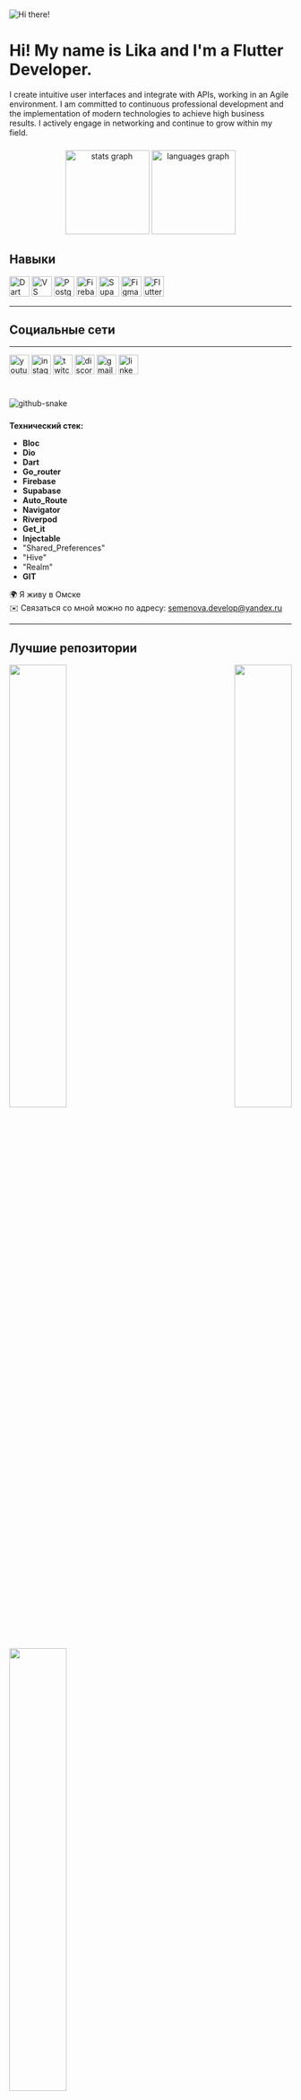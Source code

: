 ###
 ![Hi there!](https://user-images.githubusercontent.com/18350557/176309783-0785949b-9127-417c-8b55-ab5a4333674e.gif)

<h1 align="left" > Hi! My name is Lika and I'm a Flutter Developer.</h1>
 </h3> I create intuitive user interfaces and integrate with APIs, working in an Agile environment. I am committed to continuous professional development and the implementation of modern technologies to achieve high business results. I actively engage in networking and continue to grow within my field.</h3>

###

<div align="center">
  <img src="https://github-readme-stats.vercel.app/api?username=Liker4ik26&hide_title=false&hide_rank=false&show_icons=true&include_all_commits=true&count_private=true&disable_animations=false&theme=dracula&locale=en&hide_border=false" height="150" alt="stats graph"  />
  <img src="https://github-readme-stats.vercel.app/api/top-langs?username=Liker4ik26&locale=en&hide_title=false&layout=compact&card_width=320&langs_count=5&theme=dracula&hide_border=false" height="150" alt="languages graph"  />
</div>

## Навыки

<p align="left">
  <a href="https://dart.dev/" target="_blank" rel="noreferrer"><img src="https://raw.githubusercontent.com/danielcranney/readme-generator/main/public/icons/skills/dart-colored.svg" width="36" height="36" alt="Dart" /></a>
  <a href="https://code.visualstudio.com/" target="_blank" rel="noreferrer"><img src="https://raw.githubusercontent.com/danielcranney/readme-generator/main/public/icons/skills/visualstudiocode.svg" width="36" height="36" alt="VS Code" /></a>
  <a href="https://www.postgresql.org/" target="_blank" rel="noreferrer"><img src="https://raw.githubusercontent.com/danielcranney/readme-generator/main/public/icons/skills/postgresql-colored.svg" width="36" height="36" alt="PostgreSQL" /></a>
  <a href="https://firebase.google.com/" target="_blank" rel="noreferrer"><img src="https://raw.githubusercontent.com/danielcranney/readme-generator/main/public/icons/skills/firebase-colored.svg" width="36" height="36" alt="Firebase" /></a>
  <a href="https://supabase.io/" target="_blank" rel="noreferrer"><img src="https://raw.githubusercontent.com/danielcranney/readme-generator/main/public/icons/skills/supabase-colored.svg" width="36" height="36" alt="Supabase" /></a>
  <a href="https://www.figma.com/" target="_blank" rel="noreferrer"><img src="https://raw.githubusercontent.com/danielcranney/readme-generator/main/public/icons/skills/figma-colored.svg" width="36" height="36" alt="Figma" /></a>
  <a href="https://flutter.dev/" target="_blank" rel="noreferrer"><img src="https://raw.githubusercontent.com/danielcranney/readme-generator/main/public/icons/skills/flutter-colored.svg" width="36" height="36" alt="Flutter" /></a>
</p>

---

## Социальные сети
---
<div align="left">
  <img src="https://img.shields.io/static/v1?message=Youtube&logo=youtube&label=&color=FF0000&logoColor=white&labelColor=&style=for-the-badge" height="35" alt="youtube logo"  />
  <img src="https://img.shields.io/static/v1?message=Instagram&logo=instagram&label=&color=E4405F&logoColor=white&labelColor=&style=for-the-badge" height="35" alt="instagram logo"  />
  <img src="https://img.shields.io/static/v1?message=Twitch&logo=twitch&label=&color=9146FF&logoColor=white&labelColor=&style=for-the-badge" height="35" alt="twitch logo"  />
  <img src="https://img.shields.io/static/v1?message=Discord&logo=discord&label=&color=7289DA&logoColor=white&labelColor=&style=for-the-badge" height="35" alt="discord logo"  />
  <img src="https://img.shields.io/static/v1?message=Gmail&logo=gmail&label=&color=D14836&logoColor=white&labelColor=&style=for-the-badge" height="35" alt="gmail logo"  />
  <img src="https://img.shields.io/static/v1?message=LinkedIn&logo=linkedin&label=&color=0077B5&logoColor=white&labelColor=&style=for-the-badge" height="35" alt="linkedin logo"  />
</div>

###

<br clear="both">

<picture>
  <source media="(prefers-color-scheme: dark)" srcset="github-snake-dark.svg" />
  <source media="(prefers-color-scheme: light)" srcset="github-snake.svg" />
  <img alt="github-snake" src="github-snake.svg" />
</picture>

###

**Технический стек:**
- **Bloc**
- **Dio**
- **Dart**
- **Go_router**
- **Firebase**
- **Supabase**
- **Auto_Route**
- **Navigator**
- **Riverpod**
- **Get_it**
- **Injectable**
- "Shared_Preferences"
- "Hive"
- "Realm"
- **GIT**

🌍 Я живу в Омске  
✉️ Связаться со мной можно по адресу: [semenova.develop@yandex.ru](mailto:semenova.develop@yandex.ru)

---



## Лучшие репозитории

<div width="100%" align="center">
  <a href="https://github.com/Liker4ik26/coffeemania" align="left">
    <img align="left" width="45%" src="https://github-readme-stats.vercel.app/api/pin/?username=Liker4ik26&repo=coffeemania&title_color=0891b2&text_color=ffffff&icon_color=0891b2&bg_color=1c1917&hide_border=true&locale=en" />
  </a>
  <a href="https://github.com/Liker4ik26/flutter_marvel_app" align="right">
    <img align="right" width="45%" src="https://github-readme-stats.vercel.app/api/pin/?username=Liker4ik26&repo=flutter_marvel_app&title_color=0891b2&text_color=ffffff&icon_color=0891b2&bg_color=1c1917&hide_border=true&locale=en" />
  </a>
</div>

<br /><br /><br /><br /><br /><br /><br /><br />

<div width="100%" align="center">
  <a href="https://github.com/Liker4ik26/questopia" align="left">
    <img align="left" width="45%" src="https://github-readme-stats.vercel.app/api/pin/?username=Liker4ik26&repo=questopia&title_color=0891b2&text_color=ffffff&icon_color=0891b2&bg_color=1c1917&hide_border=true&locale=en" />
  </a>
</div>
